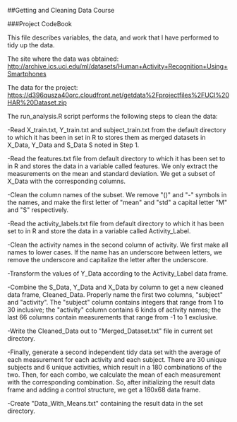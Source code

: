 ##Getting and Cleaning Data Course 

###Project CodeBook

This file describes variables, the data, and work that I have performed to tidy up the data.
    
The site where the data was obtained:
http://archive.ics.uci.edu/ml/datasets/Human+Activity+Recognition+Using+Smartphones

The data for the project:
https://d396qusza40orc.cloudfront.net/getdata%2Fprojectfiles%2FUCI%20HAR%20Dataset.zip
    
The run_analysis.R script performs the following steps to clean the data:
        
-Read X_train.txt, Y_train.txt and subject_train.txt from the default directory to which it has been in set in R to stores them as merged datasets in X_Data, Y_Data and S_Data S noted in Step 1.
        
-Read the features.txt file from default directory to which it has been set to in R and stores the data in a variable called features. We only extract the measurements on the mean and standard deviation. We get a subset of X_Data with the corresponding columns.
        
-Clean the column names of the subset. 
We remove "()" and "-" symbols in the names, and make the first letter of "mean" and "std" a capital letter "M" and "S" respectively.
        
-Read the activity_labels.txt file from default directory to which it has been set to in R and store the data in a variable called Activity_Label.
        
-Clean the activity names in the second column of activity. 
We first make all names to lower cases. 
If the name has an underscore between letters, 
we remove the underscore and capitalize the letter after the underscore.
        
-Transform the values of Y_Data according to the Activity_Label data frame.
        
-Combine the S_Data, Y_Data and X_Data by column to get a new cleaned data frame, Cleaned_Data. 
Properly name the first two columns, "subject" and "activity". 
The "subject" column contains integers that range from 1 to 30 inclusive; 
the "activity" column contains 6 kinds of activity names; the last 66 columns contain measurements that range from -1 to 1 exclusive.
        
-Write the Cleaned_Data out to "Merged_Dataset.txt" file in current set directory.
        
-Finally, generate a second independent tidy data set with the average of each measurement for each activity and each subject. 
There are 30 unique subjects and 6 unique activities, which result in a 180 combinations of the two. 
Then, for each combo, we calculate the mean of each measurement with the corresponding combination.
So, after initializing the result data frame and adding a control structure, we get a 180x68 data frame.
        
-Create "Data_With_Means.txt" containing the result data in the set directory.
